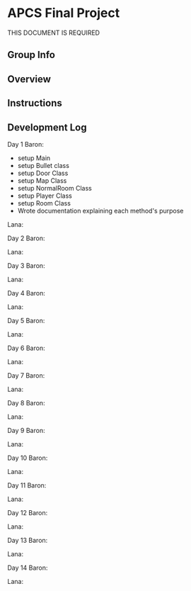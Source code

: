 # APCS Final Project
THIS DOCUMENT IS REQUIRED
## Group Info
## Overview
## Instructions

## Development Log

Day 1
Baron:
- setup Main
- setup Bullet class
- setup Door Class
- setup Map Class
- setup NormalRoom Class
- setup Player Class
- setup Room Class
- Wrote documentation explaining each method's purpose

Lana:


Day 2
Baron:


Lana:


Day 3
Baron:


Lana:


Day 4
Baron:


Lana:


Day 5
Baron:


Lana:


Day 6
Baron:


Lana:


Day 7
Baron:


Lana:


Day 8
Baron:


Lana:


Day 9
Baron:


Lana:


Day 10
Baron:


Lana:


Day 11
Baron:


Lana:


Day 12
Baron:


Lana:


Day 13
Baron:


Lana:


Day 14
Baron:


Lana:


